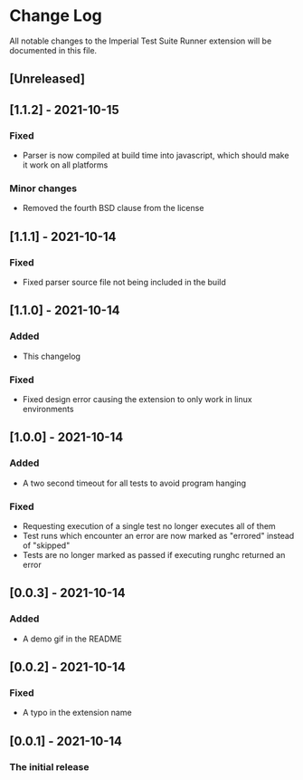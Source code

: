 # Change Log

All notable changes to the Imperial Test Suite Runner extension will be documented in this file.

## [Unreleased]

## [1.1.2] - 2021-10-15
### Fixed
- Parser is now compiled at build time into javascript, which should make it work on all platforms

### Minor changes
- Removed the fourth BSD clause from the license

## [1.1.1] - 2021-10-14
### Fixed
- Fixed parser source file not being included in the build

## [1.1.0] - 2021-10-14
### Added
- This changelog

### Fixed
- Fixed design error causing the extension to only work in linux environments

## [1.0.0] - 2021-10-14
### Added
- A two second timeout for all tests to avoid program hanging

### Fixed
- Requesting execution of a single test no longer executes all of them
- Test runs which encounter an error are now marked as "errored" instead of "skipped"
- Tests are no longer marked as passed if executing runghc returned an error

## [0.0.3] - 2021-10-14
### Added
- A demo gif in the README

## [0.0.2] - 2021-10-14
### Fixed
- A typo in the extension name

## [0.0.1] - 2021-10-14
### The initial release
